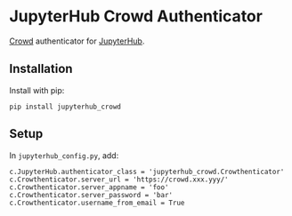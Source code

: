 # JupyterHub Crowd Authenticator

[Crowd](https://www.atlassian.com/software/crowd) authenticator for [JupyterHub](https://github.com/jupyterhub).

## Installation
Install with pip:
```
pip install jupyterhub_crowd
```

## Setup

In ```jupyterhub_config.py```, add:
```
c.JupyterHub.authenticator_class = 'jupyterhub_crowd.Crowthenticator'
c.Crowthenticator.server_url = 'https://crowd.xxx.yyy/'
c.Crowthenticator.server_appname = 'foo'
c.Crowthenticator.server_password = 'bar'
c.Crowthenticator.username_from_email = True
```